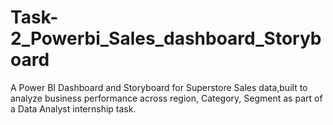 # Task-2_Powerbi_Sales_dashboard_Storyboard
A Power BI Dashboard and Storyboard for Superstore Sales data,built to analyze business performance across region, Category, Segment as part of a Data Analyst internship task.
